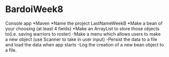 # BardoiWeek8

Console app
*Maven
*Name the project LastNameWeekB
*Make a bean of your choosing (at least 4 fields)
*Make an ArrayList to store those objects to(i.e. saving warriors to roster)
-Make a menu which allows users to make a new object (use Scanner to take in user input)
-Persist the data to a file and load the data when app starts
-Log the creation of a new bean object to a file.

